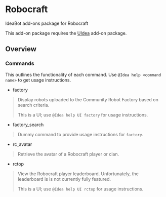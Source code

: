 # Robocraft
IdeaBot add-ons package for Robocraft

This add-on package requires the [UIdea](https://github.com/IdeaBot/UIdea) add-on package.

## Overview ##

### Commands ###
This outlines the functionality of each command.
Use `@Idea help <command name>` to get usage instructions.

* factory
> Display robots uploaded to the Community Robot Factory based on search criteria.
>
> This is a UI; use `@Idea help UI factory` for usage instructions.

* factory_search
> Dummy command to provide usage instructions for `factory`.

* rc_avatar
> Retrieve the avatar of a Robocraft player or clan.

* rctop
> View the Robocraft player leaderboard.
> Unfortunately, the leaderboard is is not currently fully featured.
>
> This is a UI; use `@Idea help UI rctop` for usage instructions.
